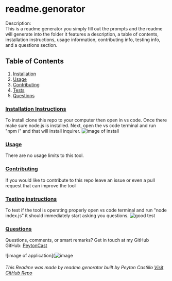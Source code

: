 
  <!--TILE AND DESCRIPTION-->
  # **readme.genorator** 
  
  Description: <br>
  This is a readme generator you simply fill out the prompts and the readme will generate into the folder it features a description, a table of contents, installation instructions, usage information, contributing info, testing info, and a questions section.
 
  <!--TABLE OF CONTENTS-->
   ## Table of Contents
  1. [Installation](#install)
  2. [Usage](#usage)
  3. [Contributing](#contribute)
  4. [Tests](#tests)
  5. [Questions](#questions)
 
  <!--INSTALLATION INSTRUCTIONS-->
   ### [Installation Instructions](install)
  To install clone this repo to your computer then open in vs code. 
  Once there make sure node.js is installed. Next, open the vs code terminal and run "npm i" and that will install inquirer.
  ![image of install](https://user-images.githubusercontent.com/107663364/187719902-e5a4d0c5-1feb-4760-9248-95347d4f3aaa.png)

  <!--USAGE--> 
  ### [Usage](usage)
  There are no usage limits to this tool.
 
   
   <!--CONTRIBUTING-->
  ### [Contributing](contribute)
  If you would like to contribute to this repo leave an issue or even a pull request that can improve the tool
 
   <!--TESTS-->
  ### [Testing instructions](tests)
  To test if the tool is operating properly open vs code terminal and run "node index.js" it should immediately start asking you questions.
  ![good test](![image](https://user-images.githubusercontent.com/107663364/187719664-811eed86-3616-4829-9b78-7fb8af79eb7e.png)
)
   <!--QUESTIONS-->
   ### [Questions](questions)
  Questions, comments, or smart remarks? Get in touch at my GitHub<br>
  GitHub: [PeytonCast](https:github.com/PeytonCast) <br>
  
  ![image of application](![image](https://user-images.githubusercontent.com/107663364/187719205-f5daf400-024a-48f6-9b65-ba24f3dfe7c4.png)

     
  ###### This Readme was made by readme.genorator built by Peyton Castillo [Visit GitHub Repo](https://github.com/PeytonCast/readme.genorator)
